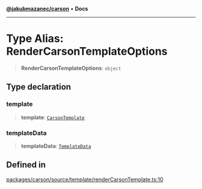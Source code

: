 [**@jakubmazanec/carson**](../README.md) • **Docs**

---

# Type Alias: RenderCarsonTemplateOptions

> **RenderCarsonTemplateOptions**: `object`

## Type declaration

### template

> **template**: [`CarsonTemplate`](CarsonTemplate.md)

### templateData

> **templateData**: [`TemplateData`](TemplateData.md)

## Defined in

[packages/carson/source/template/renderCarsonTemplate.ts:10](https://github.com/jakubmazanec/tools/blob/2afd81e4680434017b6f838733fd5ccd928cec42/packages/carson/source/template/renderCarsonTemplate.ts#L10)
